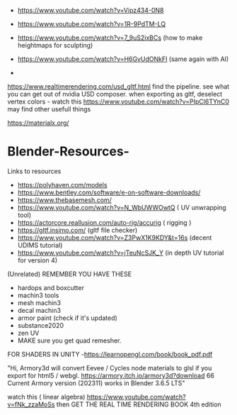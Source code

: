 
- https://www.youtube.com/watch?v=Vipz434-0N8
- https://www.youtube.com/watch?v=1R-9PdTM-LQ
  
- https://www.youtube.com/watch?v=7_9uS2ixBCs (how to make heightmaps for sculpting)
- https://www.youtube.com/watch?v=H6GvUdONkFI (same again with AI)

- 
https://www.realtimerendering.com/usd_gltf.html
find the pipeline. 
see what you can get out of nvidia USD composer.
when exporting as gltf, deselect vertex colors - watch this https://www.youtube.com/watch?v=PIpCl6TYnC0 may find other usefull things

https://materialx.org/


# Blender-Resources-
Links to resources
- https://polyhaven.com/models
- https://www.bentley.com/software/e-on-software-downloads/
- https://www.thebasemesh.com/
- https://www.youtube.com/watch?v=N_WbUWWOwtQ ( UV unwrapping tool)
- https://actorcore.reallusion.com/auto-rig/accurig ( rigging )
- https://gltf.insimo.com/ (gltf file checker)
- https://www.youtube.com/watch?v=Z3PwX1K9KDY&t=16s (decent UDIMS tutorial)
- https://www.youtube.com/watch?v=jTeuNcSJK_Y (in depth UV tutorial for version 4)

 (Unrelated) REMEMBER YOU HAVE THESE
  - hardops and boxcutter
  - machin3 tools
  - mesh machin3
  - decal machin3
  - armor paint (check if it's updated)
  - substance2020
  - zen UV
  - MAKE sure you get quad remesher.
 
  FOR SHADERS IN UNITY
  -https://learnopengl.com/book/book_pdf.pdf

"Hi, Armory3d will convert Eevee / Cycles node materials to glsl if you export for html5 / webgl. https://armory.itch.io/armory3d?download 66 Current Armory version (202311) works in Blender 3.6.5 LTS"


watch this ( linear algebra) https://www.youtube.com/watch?v=fNk_zzaMoSs
   then GET THE REAL TIME RENDERING BOOK 4th edition

 
